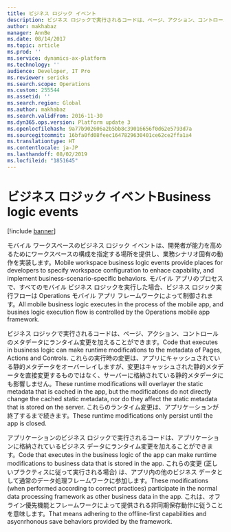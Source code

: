 ```yaml
---
title: ビジネス ロジック イベント
description: ビジネス ロジックで実行されるコードは、ページ、アクション、コントロールのメタデータにランタイム変更を加えることができます。
author: makhabaz
manager: AnnBe
ms.date: 08/14/2017
ms.topic: article
ms.prod: ''
ms.service: dynamics-ax-platform
ms.technology: ''
audience: Developer, IT Pro
ms.reviewer: sericks
ms.search.scope: Operations
ms.custom: 255544
ms.assetid: ''
ms.search.region: Global
ms.author: makhabaz
ms.search.validFrom: 2016-11-30
ms.dyn365.ops.version: Platform update 3
ms.openlocfilehash: 9a77b902606a2b5bb8c39016656f0d62e5793d7a
ms.sourcegitcommit: 16bfa0fd08feec1647829630401ce62ce2ffa1a4
ms.translationtype: HT
ms.contentlocale: ja-JP
ms.lasthandoff: 08/02/2019
ms.locfileid: "1851645"
---
```

# <a name="business-logic-events"></a><span data-ttu-id="07cb6-103">ビジネス ロジック イベント</span><span class="sxs-lookup"><span data-stu-id="07cb6-103">Business logic events</span></span>

[!include [banner](../../includes/banner.md)]

<span data-ttu-id="07cb6-104">モバイル ワークスペースのビジネス ロジック イベントは、開発者が能力を高めるためにワークスペースの構成を指定する場所を提供し、業務シナリオ固有の動作を実装します。</span><span class="sxs-lookup"><span data-stu-id="07cb6-104">Mobile workspace business logic events provide places for developers to specify workspace configuration to enhace capability, and implement business-scenario-specific behaviors.</span></span> <span data-ttu-id="07cb6-105">モバイル アプリのプロセスで、すべてのモバイル ビジネス ロジックを実行した場合、ビジネス ロジック実行フローは Operations モバイル アプリ フレームワークによって制御されます。</span><span class="sxs-lookup"><span data-stu-id="07cb6-105">All mobile business logic executes in the process of the mobile app, and busines logic execution flow is controlled by the Operations mobile app framework.</span></span> 

<span data-ttu-id="07cb6-106">ビジネス ロジックで実行されるコードは、ページ、アクション、コントロールのメタデータにランタイム変更を加えることができます。</span><span class="sxs-lookup"><span data-stu-id="07cb6-106">Code that executes in business logic can make runtime modifications to the metadata of Pages, Actions and Controls.</span></span> <span data-ttu-id="07cb6-107">これらの実行時の変更は、アプリにキャッシュされている静的メタデータをオーバーレイしますが、変更はキャッシュされた静的メタデータを直接変更するものではなく、サーバーに格納されている静的メタデータにも影響しません。</span><span class="sxs-lookup"><span data-stu-id="07cb6-107">These runtime modifications will overlayer the static metadata that is cached in the app, but the modifications do not directly change the cached static metadata, nor do they affect the static metadata that is stored on the server.</span></span> <span data-ttu-id="07cb6-108">これらのランタイム変更は、アプリケーションが終了するまで続きます。</span><span class="sxs-lookup"><span data-stu-id="07cb6-108">These runtime modifications only persist until the app is closed.</span></span> 

<span data-ttu-id="07cb6-109">アプリケーションのビジネス ロジックで実行されるコードは、アプリケーションに格納されているビジネス データにランタイム変更を加えることができます。</span><span class="sxs-lookup"><span data-stu-id="07cb6-109">Code that executes in the business logic of the app can make runtime modifications to business data that is stored in the app.</span></span> <span data-ttu-id="07cb6-110">これらの変更 (正しいプラクティスに従って実行される場合) は、アプリ内の他のビジネス データとして通常のデータ処理フレームワークに参加します。</span><span class="sxs-lookup"><span data-stu-id="07cb6-110">These modifications (when performed according to correct practices) participate in the normal data processing framework as other business data in the app.</span></span> <span data-ttu-id="07cb6-111">これは、オフライン優先機能とフレームワークによって提供される非同期保存動作に従うことを意味します。</span><span class="sxs-lookup"><span data-stu-id="07cb6-111">That means adhering to the offline-first capabilities and asycnrhonous save behaviors provided by the framework.</span></span>

